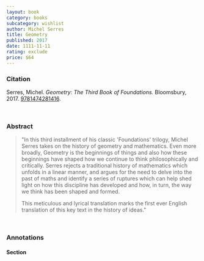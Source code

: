 ```yaml
---
layout: book
category: books
subcategory: wishlist
author: Michel Serres
title: Geometry
published: 2017
date: 1111-11-11
rating: exclude
price: $64
---
```


### Citation

Serres, Michel. *Geometry: The Third Book of Foundations.* Bloomsbury, 2017. [9781474281416](https://www.bloomsbury.com/ca/geometry-9781474281416/).

<br>

### Abstract

> "In this third installment of his classic 'Foundations' trilogy, Michel Serres takes on the history of geometry and mathematics. Even more broadly, Geometry is the beginnings of things and also how these beginnings have shaped how we continue to think philosophically and critically. Serres rejects a traditional history of mathematics which unfolds in a linear manner, and argues for the need to delve into the past of maths and identify a series of ruptures which can help shed light on how this discipline has developed and how, in turn, the way we think has been shaped and formed.
>
> This meticulous and lyrical translation marks the first ever English translation of this key text in the history of ideas."

<br>

### Annotations

#### Section

<br>
